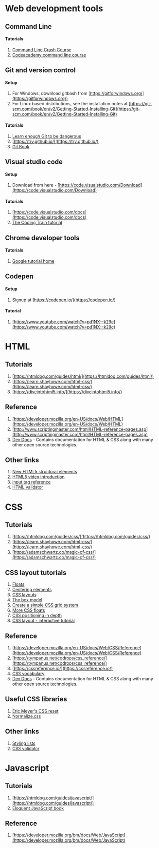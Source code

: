 # Web development tools

## Command Line
#### Tutorials
1. [Command Line Crash Course](https://learnpythonthehardway.org/book/appendixa.html)
2. [Codeacademy command line course](https://www.codecademy.com/learn/learn-the-command-line)

## Git and version control
#### Setup
1. For Windows, download gitbash from [https://gitforwindows.org/](https://gitforwindows.org/)
2. For Linux based distributions, see the installation notes at [https://git-scm.com/book/en/v2/Getting-Started-Installing-Git](https://git-scm.com/book/en/v2/Getting-Started-Installing-Git)
#### Tutorials
1. [Learn enough Git to be dangerous](https://www.learnenough.com/git-tutorial)
2. [https://try.github.io/](https://try.github.io/)
3. [Git Book](https://git-scm.com/book/en/v2)

## Visual studio code
#### Setup
1. Download from here - [https://code.visualstudio.com/Download](https://code.visualstudio.com/Download)
#### Tutorials
1. [https://code.visualstudio.com/docs](https://code.visualstudio.com/docs)
2. [The Coding Train tutorial](https://www.youtube.com/watch?v=yJw0SyKO9IU)

## Chrome developer tools
#### Tutorials
1. [Google tutorial home](https://developers.google.com/web/tools/chrome-devtools/)

## Codepen
#### Setup
1. Signup at [https://codepen.io/](https://codepen.io/)
#### Tutorial
1. [https://www.youtube.com/watch?v=pd1NX--k29c](https://www.youtube.com/watch?v=pd1NX--k29c)


# HTML

## Tutorials
1. [https://htmldog.com/guides/html/](https://htmldog.com/guides/html/)
2. [https://learn.shayhowe.com/html-css/](https://learn.shayhowe.com/html-css/)
3. [https://diveintohtml5.info/](https://diveintohtml5.info/)

## Reference
1. [https://developer.mozilla.org/en-US/docs/Web/HTML](https://developer.mozilla.org/en-US/docs/Web/HTML)
2. [http://www.scriptingmaster.com/html/HTML-reference-pages.asp](http://www.scriptingmaster.com/html/HTML-reference-pages.asp)
3. [Dev Docs](https://devdocs.io/) - Contains documentation for HTML & CSS along with many other open source technologies.

## Other links
1. [New HTML5 structural elements](https://dev.opera.com/articles/new-structural-elements-in-html5/)
2. [HTML5 video introduction](https://dev.opera.com/articles/introduction-html5-video/)
3. [input tag reference](https://developer.mozilla.org/en-US/docs/Web/HTML/Element/Input)
4. [HTML validator](https://validator.w3.org/)

# CSS

## Tutorials
1. [https://htmldog.com/guides/css/](https://htmldog.com/guides/css/)
2. [https://learn.shayhowe.com/html-css/](https://learn.shayhowe.com/html-css/)
3. [https://adamschwartz.co/magic-of-css/](https://adamschwartz.co/magic-of-css/)

## CSS layout tutorials
1. [Floats](https://css-tricks.com/all-about-floats/)
2. [Centering elements](https://css-tricks.com/centering-css-complete-guide/)
3. [CSS layouts](https://css-tricks.com/how-well-do-you-know-css-layout/)
4. [The box model](https://css-tricks.com/the-css-box-model/)
5. [Create a simple CSS grid system](https://medium.freecodecamp.org/css-grid-a-simple-layout-design-tutorial-5312a4a8bcaf)
6. [More CSS floats](https://www.smashingmagazine.com/2007/05/css-float-theory-things-you-should-know/)
7. [CSS positioning in depth](https://alistapart.com/article/css-positioning-101)
8. [CSS layout - interactive tutorial](http://learnlayout.com/)

## Reference
1. [https://developer.mozilla.org/en-US/docs/Web/CSS/Reference](https://developer.mozilla.org/en-US/docs/Web/CSS/Reference)
2. [https://tympanus.net/codrops/css_reference/](https://tympanus.net/codrops/css_reference/)
3. [https://cssreference.io/](https://cssreference.io/)
4. [CSS vocabulary](http://nimbupani.com/css-vocabulary.html)
5. [Dev Docs](https://devdocs.io/) - Contains documentation for HTML & CSS along with many other open source technologies.

## Useful CSS libraries
1. [Eric Meyer's CSS reset](https://meyerweb.com/eric/tools/css/reset/)
2. [Normalize.css](https://necolas.github.io/normalize.css/)

## Other links
1. [Styling lists](http://www.smashingmagazine.com/2009/12/11/styling-html-lists-with-css-techniques-and-resources/)
2. [CSS validator](https://jigsaw.w3.org/css-validator/)

# Javascript

## Tutorials
1. [https://htmldog.com/guides/javascript/](https://htmldog.com/guides/javascript/)
2. [Eloquent JavaScript book](https://eloquentjavascript.net/)

## Reference
1. [https://developer.mozilla.org/bm/docs/Web/JavaScript](https://developer.mozilla.org/bm/docs/Web/JavaScript)
